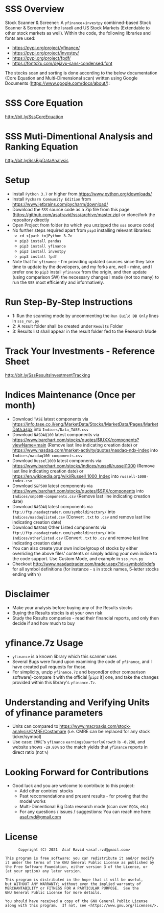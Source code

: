 # SSS Overview
 Stock Scanner & Screener: A `yfinance`+`investpy` combined-based Stock Scanner & Screener for the Israeli and US Stock Markets (Extendable to other stock markets as well). Within the code, the following libraries and fonts are used:
 - https://pypi.org/project/yfinance/
 - https://pypi.org/project/investpy/
 - https://pypi.org/project/fpdf/
 - https://fonts2u.com/dejavu-sans-condensed.font

The stocks scan and sorting is done according to the below documentation (Core Equation and Multi-Dimensional scan) written using Google Documents (https://www.google.com/docs/about/):

# SSS Core Equation
http://bit.ly/SssCoreEquation

# SSS Muti-Dimentional Analysis and Ranking Equation
http://bit.ly/SssBigDataAnalysis

# Setup
- Install `Python 3.7` or higher from https://www.python.org/downloads/
- Install `Pycharm Community Edition` from https://www.jetbrains.com/pycharm/download/
- Download the `SSS` source code as a Zip file from this page (https://github.com/asafravid/sss/archive/master.zip) or clone/fork the repository directly
- Open Project from folder (to which you unzipped the `sss` source code)
- No further steps required apart from `pip3` installing relevant libraries:
  - `cd <[path to]Python 3.7>`
  - `pip3 install pandas`
  - `pip3 install yfinance`
  - `pip3 install investpy`
  - `pip3 install fpdf`
- Note that for `yfinance` - I'm providing updated sources since they take time to update by the developers, 
  and my forks are, well - mine, and I prefer one to `pip3` install `yfinance` from the origin, and then update 
  (using comparison SW) the necessary changes I made (not too many) to run the `SSS` most efficiently and informatively.
  
# Run Step-By-Step Instructions
- 1: Run the scanning mode by uncommenting the `Run Build DB Only` lines in `sss_run.py`
- 2: A result folder shall be created under `Results` Folder
- 3: Results list shall appear in the result folder fed to the Research Mode

# Track Your Investments - Reference Sheet
http://bit.ly/SssResultsInvestmentTracking

# Indices Maintenance (Once per month)
- Download `TASE` latest components via https://info.tase.co.il/eng/MarketData/Stocks/MarketData/Pages/MarketData.aspx into `Indices/Data_TASE.csv`
- Download `NASDAQ100` latest components via https://www.barchart.com/stocks/quotes/$IUXX/components?viewName=main  (Remove last line indicating creation date) or https://www.nasdaq.com/market-activity/quotes/nasdaq-ndx-index into `Indices/nasdaq100-components.csv`
- Download `Russel1000` latest components via https://www.barchart.com/stocks/indices/russell/russell1000 (Remove last line indicating creation date) or https://en.wikipedia.org/wiki/Russell_1000_Index into `russell-1000-index.csv` 
- Download `S&P500` latest components via https://www.barchart.com/stocks/quotes/$SPX/components into `Indices/snp500-components.csv`  (Remove last line indicating creation date)
- Download `NASDAQ` latest components via `ftp://ftp.nasdaqtrader.com/symboldirectory/` into `Indices/nasdaqlisted.csv` (Convert `.txt` to `.csv` and remove last line indicating creation date)
- Download `NASDAQ` Other Listed components via `ftp://ftp.nasdaqtrader.com/symboldirectory/` into `Indices/otherlisted.csv` (Convert `.txt` to `.csv` and remove last line indicating creation date)
- You can also create your own indice/group of stocks by either overriding the above files' contents or simply adding your own indice to the code support. Use Custom Mode, and example in `sss_run.py`
- Checkout http://www.nasdaqtrader.com/trader.aspx?id=symboldirdefs for all symbol definitions (for instance - `$` in stock names, 5-letter stocks ending with `Y`)

# Disclaimer
- Make your analysis before buying any of the Results stocks
- Buying the Results stocks is at your own risk
- Study the Results companies - read their financial reports, and only then decide if and how much to buy

# yfinance.7z Usage
- `yfinance` is a known library which this scanner uses
- Several Bugs were found upon examining the code of `yfinance`, and I have created pull requests for those.
- For simplicity, unzip `yfinance.7z` and beyond[or other comparison software]-compare it with the official [`pip3` it] one, and take the changes provided within this library's `yfinance.7z`.

# Understanding and Verifying Units of yfinance parameters
- Units can compared to https://www.macroaxis.com/stock-analysis/CMRE/Costamare (i.e. CMRE can be replaced for any stock ticker/symbol)
- Use case: `CMRE`'s `yfinance` `earningsQuarterlyGrowth` is `-0.298`, and website shows `-29.80%` so the match yields that `yfinance` reports in direct ratio (not `%`)

# Looking Forward for Contributions
- Good luck and you are welcome to contribute to this project:
  - Add other contries' stocks
  - Past reccomendations and present results - for proving that the model works
  - Multi-Dimentional Big Data research mode (scan over `EQG`s, etc)
  - For any questions / issues / suggestions: You can reach me here: asaf.rvd@gmail.com

# License
          Copyright (C) 2021  Asaf Ravid <asaf.rvd@gmail.com>

    This program is free software: you can redistribute it and/or modify
    it under the terms of the GNU General Public License as published by
    the Free Software Foundation, either version 3 of the License, or
    (at your option) any later version.

    This program is distributed in the hope that it will be useful,
    but WITHOUT ANY WARRANTY; without even the implied warranty of
    MERCHANTABILITY or FITNESS FOR A PARTICULAR PURPOSE.  See the
    GNU General Public License for more details.

    You should have received a copy of the GNU General Public License
    along with this program.  If not, see <https://www.gnu.org/licenses/>.
